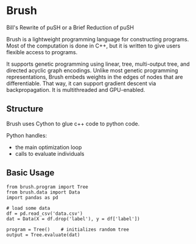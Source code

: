 # Brush

Bill's Rewrite of puSH
or a Brief Reduction of puSH

Brush is a lightweight programming language for constructing programs.
Most of the computation is done in C++, but it is written to give users flexible access to programs.

It supports genetic programming using linear, tree, multi-output tree, and directed acyclic graph encodings.
Unlike most genetic programming representations, Brush embeds weights in the edges of nodes that are differentiable.
That way, it can support gradient descent via backpropagation. 
It is multithreaded and GPU-enabled.

## Structure

Brush uses Cython to glue c++ code to python code.

Python handles:

- the main optimization loop
- calls to evaluate individuals

## Basic Usage

```
from brush.program import Tree
from brush.data import Data
import pandas as pd

# load some data
df = pd.read_csv('data.csv')
dat = Data(X = df.drop('label'), y = df['label'])

program = Tree()    # initializes random tree
output = Tree.evaluate(dat)

```

